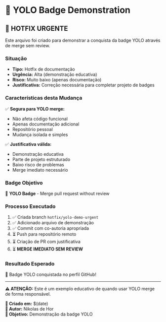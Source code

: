 # 🎲 YOLO Badge Demonstration

## 🚨 HOTFIX URGENTE

Este arquivo foi criado para demonstrar a conquista da badge YOLO através de merge sem review.

### Situação
- **Tipo:** Hotfix de documentação
- **Urgência:** Alta (demonstração educativa)
- **Risco:** Muito baixo (apenas documentação)
- **Justificativa:** Correção necessária para completar projeto de badges

### Características desta Mudança

✅ **Segura para YOLO merge:**
- Não afeta código funcional
- Apenas documentação adicional
- Repositório pessoal
- Mudança isolada e simples

✅ **Justificativa válida:**
- Demonstração educativa
- Parte de projeto estruturado
- Baixo risco de problemas
- Merge imediato necessário

### Badge Objetivo

🎯 **YOLO Badge** - Merge pull request without review

### Processo Executado

1. ✅ Criada branch `hotfix/yolo-demo-urgent`
2. ✅ Adicionado arquivo de demonstração
3. ✅ Commit com co-autoria apropriada
4. ⏳ Push para repositório remoto
5. ⏳ Criação de PR com justificativa
6. ⏳ **MERGE IMEDIATO SEM REVIEW**

### Resultado Esperado

🎉 Badge YOLO conquistada no perfil GitHub!

---

**⚠️ ATENÇÃO:** Este é um exemplo educativo de quando usar YOLO merge de forma responsável.

**📅 Criado em:** $(date)  
**👤 Autor:** Nikolas de Hor  
**🎯 Objetivo:** Demonstração da badge YOLO
